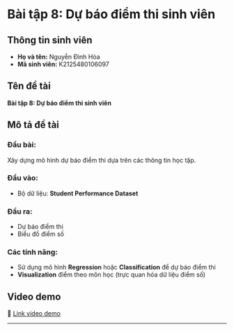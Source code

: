 # Bài tập 8: Dự báo điểm thi sinh viên

## Thông tin sinh viên
- **Họ và tên:** Nguyễn Đình Hòa  
- **Mã sinh viên:** K2125480106097

## Tên đề tài
**Bài tập 8: Dự báo điểm thi sinh viên**

## Mô tả đề tài
### Đầu bài:
Xây dựng mô hình dự báo điểm thi dựa trên các thông tin học tập.

### Đầu vào:
- Bộ dữ liệu: **Student Performance Dataset**

### Đầu ra:
- Dự báo điểm thi
- Biểu đồ điểm số

### Các tính năng:
- Sử dụng mô hình **Regression** hoặc **Classification** để dự báo điểm thi
- **Visualization** điểm theo môn học (trực quan hóa dữ liệu điểm số)

## Video demo
🔗 [Link video demo](https://drive.google.com/drive/quota)

---


